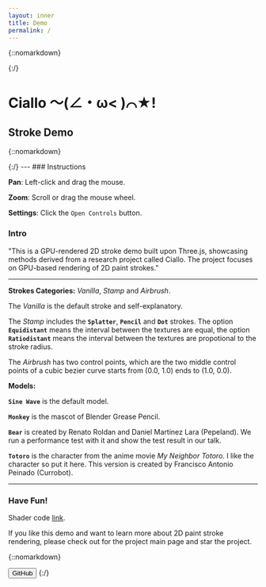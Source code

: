 ```yaml
---
layout: inner
title: Demo
permalink: /
---
```


{::nomarkdown}

<script async src="https://unpkg.com/es-module-shims@1.6.3/dist/es-module-shims.js"></script>
<script type="importmap">
{
    "imports": {
    "three": "https://unpkg.com/three@0.154.0/build/three.module.js",
    "three/addons/": "https://unpkg.com/three@0.154.0/examples/jsm/"
    }
}
</script>
<script id="vertexShader" type="x-shader/x-vertex">
	{% capture vertex_shader %}
  	{% include_relative /shaders/articulatedLine.vert %}
	{% endcapture %}
  {{ vertex_shader | remove_first: "#version 300 es" }}
</script>

<script id="fragmentShader" type="x-shader/x-fragment">
	{% capture fragment_shader %}
  	{% include_relative /shaders/articulatedLine.frag %}
	{% endcapture %}
  {{ fragment_shader | remove_first: "#version 300 es" }}
</script>
{:/}


# Ciallo ～(∠・ω< )⌒★!

## Stroke Demo
{::nomarkdown}
<style>
  canvas { width: inherit; position: relative; top: 0;}
</style>
<div id="stats-holder" style="display: none;"></div>
<div id='canvas-holder' style="position: relative;">
  <div id="dat-gui-holder" style="position: absolute; top: 0em; left: 0em; z-index: 1;"></div>
</div>
{:/}
---
### Instructions

**Pan**: Left-click and drag the mouse.

**Zoom**: Scroll or drag the mouse wheel.

**Settings**: Click the `Open Controls` button.

### Intro

"This is a GPU-rendered 2D stroke demo built upon Three.js, showcasing methods derived from a research project called Ciallo. The project focuses on GPU-based rendering of 2D paint strokes."

---

**Strokes Categories:** _Vanilla_, _Stamp_ and _Airbrush_.

The _Vanilla_ is the default stroke and self-explanatory.

The _Stamp_ includes the **`Splatter`**, **`Pencil`** and **`Dot`** strokes. 
The option **`Equidistant`** means the interval between the textures are equal,
the option **`Ratiodistant`** means the interval between the textures are propotional to the stroke radius.

The _Airbrush_ has two control points, which are the two middle control points of a cubic bezier curve starts from (0.0, 1.0) ends to (1.0, 0.0).

**Models:**

**`Sine Wave`** is the default model.

**`Monkey`** is the mascot of Blender Grease Pencil.

**`Bear`** is created by Renato Roldan and Daniel Martinez Lara (Pepeland). We run a performance test with it and show the test result in our talk.

**`Totoro`** is the character from the anime movie _My Neighbor Totoro_. I like the character so put it here. This version is created by Francisco Antonio Peinado (Currobot). 

---

### Have Fun!

Shader code [link](https://github.com/ShenCiao/Ciallo/tree/main/docs/shaders). 

If you like this demo and want to learn more about 2D paint stroke rendering, please check out for the project main page and star the project.

{::nomarkdown}
<script type="module" src="js/main.js"></script>
<a href="https://github.com/ShenCiao/Ciallo"><button class="btn btn-default btn-lg"><i class="fa fa-github fa-lg"></i>GitHub</button></a>
{:/}

